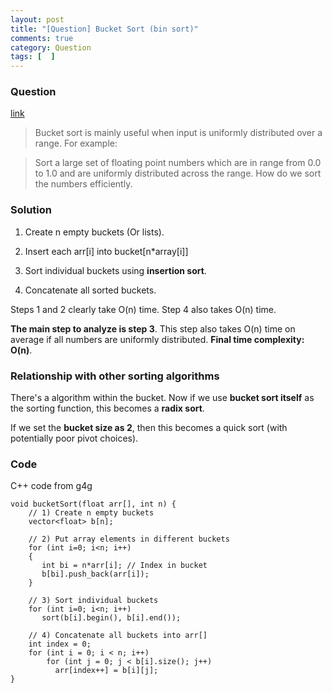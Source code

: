 ```yaml
---
layout: post
title: "[Question] Bucket Sort (bin sort)"
comments: true
category: Question
tags: [  ]
---
```


### Question 

[link](http://www.geeksforgeeks.org/bucket-sort-2/)

> Bucket sort is mainly useful when input is uniformly distributed over a range. For example: 

> Sort a large set of floating point numbers which are in range from 0.0 to 1.0 and are uniformly distributed across the range. How do we sort the numbers efficiently.

### Solution

1) Create n empty buckets (Or lists).

2) Insert each arr[i] into bucket[n*array[i]]

3) Sort individual buckets using __insertion sort__.

4) Concatenate all sorted buckets.

Steps 1 and 2 clearly take O(n) time. Step 4 also takes O(n) time. 

__The main step to analyze is step 3__. This step also takes O(n) time on average if all numbers are uniformly distributed. __Final time complexity: O(n)__. 

### Relationship with other sorting algorithms

There's a algorithm within the bucket. Now if we use __bucket sort itself__ as the sorting function, this becomes a __radix sort__. 

If we set the __bucket size as 2__, then this becomes a quick sort (with potentially poor pivot choices). 

### Code

C++ code from g4g

    void bucketSort(float arr[], int n) {
        // 1) Create n empty buckets
        vector<float> b[n];

        // 2) Put array elements in different buckets
        for (int i=0; i<n; i++)
        {
           int bi = n*arr[i]; // Index in bucket
           b[bi].push_back(arr[i]);
        }

        // 3) Sort individual buckets
        for (int i=0; i<n; i++)
           sort(b[i].begin(), b[i].end());

        // 4) Concatenate all buckets into arr[]
        int index = 0;
        for (int i = 0; i < n; i++)
            for (int j = 0; j < b[i].size(); j++)
              arr[index++] = b[i][j];
    }
